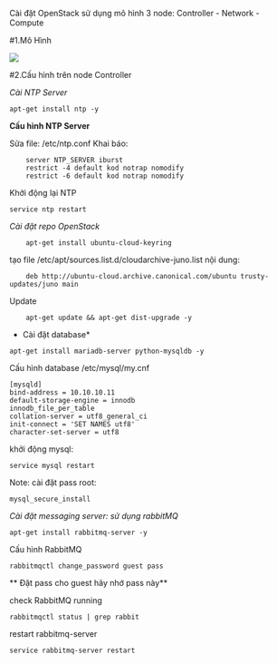 ﻿Cài đặt OpenStack sử dụng mô hình 3 node: Controller - Network - Compute

#1.Mô Hình

<img src="http://i.imgur.com/G8mSnL9.png">

#2.Cấu hình trên node Controller

*Cài NTP Server*

`apt-get install ntp -y`

**Cấu hình NTP Server**

Sửa file: /etc/ntp.conf
Khai báo: 


		
		server NTP_SERVER iburst
		restrict -4 default kod notrap nomodify
		restrict -6 default kod notrap nomodify
		

		
Khởi động lại NTP

	service ntp restart
	
*Cài đặt repo OpenStack*

		apt-get install ubuntu-cloud-keyring
		
tạo file /etc/apt/sources.list.d/cloudarchive-juno.list nội dung:

		deb http://ubuntu-cloud.archive.canonical.com/ubuntu trusty-updates/juno main
		
Update
 
		apt-get update && apt-get dist-upgrade -y
		
* Cài đặt database*

 `apt-get install mariadb-server python-mysqldb -y`
 
Cấu hình database /etc/mysql/my.cnf
 
	
	[mysqld]
	bind-address = 10.10.10.11
	default-storage-engine = innodb
	innodb_file_per_table
	collation-server = utf8_general_ci
	init-connect = 'SET NAMES utf8'
	character-set-server = utf8
	
	
khởi động mysql: 
 
 `service mysql restart`
 
Note: cài đặt pass root: 

	mysql_secure_install
	
*Cài đặt messaging server: sử dụng rabbitMQ*

	apt-get install rabbitmq-server -y
	
Cấu hình RabbitMQ

	rabbitmqctl change_password guest pass
	
** Đặt pass cho guest hãy nhớ pass này**

check RabbitMQ running

	rabbitmqctl status | grep rabbit
	
restart rabbitmq-server

	service rabbitmq-server restart